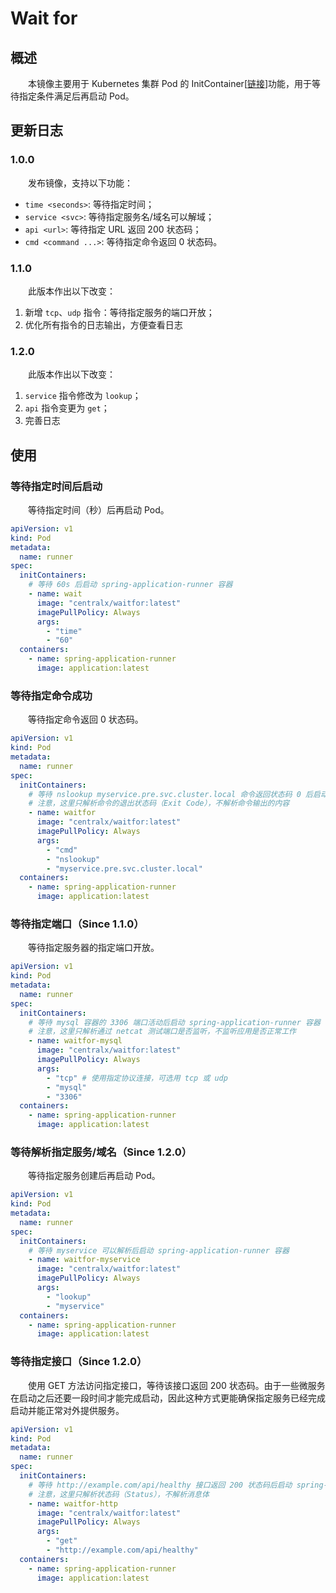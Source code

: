 # Wait for
## 概述
&emsp;&emsp;本镜像主要用于 Kubernetes 集群 Pod 的 InitContainer[[链接](https://kubernetes.io/zh-cn/docs/concepts/workloads/pods/init-containers/)]功能，用于等待指定条件满足后再启动 Pod。

## 更新日志
### 1.0.0
&emsp;&emsp;发布镜像，支持以下功能：

- `time <seconds>`: 等待指定时间；
- `service <svc>`: 等待指定服务名/域名可以解域；
- `api <url>`: 等待指定 URL 返回 200 状态码；
- `cmd <command ...>`: 等待指定命令返回 0 状态码。

### 1.1.0
&emsp;&emsp;此版本作出以下改变：

1. 新增 `tcp`、`udp` 指令：等待指定服务的端口开放；
2. 优化所有指令的日志输出，方便查看日志

### 1.2.0
&emsp;&emsp;此版本作出以下改变：

1. `service` 指令修改为 `lookup`；
2. `api` 指令变更为 `get`；
3. 完善日志

## 使用
### 等待指定时间后启动
&emsp;&emsp;等待指定时间（秒）后再启动 Pod。

```yaml
apiVersion: v1
kind: Pod
metadata:
  name: runner
spec:
  initContainers:
    # 等待 60s 后启动 spring-application-runner 容器
    - name: wait
      image: "centralx/waitfor:latest"
      imagePullPolicy: Always
      args:
        - "time"
        - "60"
  containers:
    - name: spring-application-runner
      image: application:latest
```

### 等待指定命令成功
&emsp;&emsp;等待指定命令返回 0 状态码。

```yaml
apiVersion: v1
kind: Pod
metadata:
  name: runner
spec:
  initContainers:
    # 等待 nslookup myservice.pre.svc.cluster.local 命令返回状态码 0 后启动 spring-application-runner 容器
    # 注意，这里只解析命令的退出状态码（Exit Code），不解析命令输出的内容
    - name: waitfor
      image: "centralx/waitfor:latest"
      imagePullPolicy: Always
      args:
        - "cmd"
        - "nslookup"
        - "myservice.pre.svc.cluster.local"
  containers:
    - name: spring-application-runner
      image: application:latest
```

### 等待指定端口（Since 1.1.0）
&emsp;&emsp;等待指定服务器的指定端口开放。

```yaml
apiVersion: v1
kind: Pod
metadata:
  name: runner
spec:
  initContainers:
    # 等待 mysql 容器的 3306 端口活动后启动 spring-application-runner 容器
    # 注意，这里只解析通过 netcat 测试端口是否监听，不监听应用是否正常工作
    - name: waitfor-mysql
      image: "centralx/waitfor:latest"
      imagePullPolicy: Always
      args:
        - "tcp" # 使用指定协议连接，可选用 tcp 或 udp
        - "mysql"
        - "3306"
  containers:
    - name: spring-application-runner
      image: application:latest
```

### 等待解析指定服务/域名（Since 1.2.0）
&emsp;&emsp;等待指定服务创建后再启动 Pod。

```yaml
apiVersion: v1
kind: Pod
metadata:
  name: runner
spec:
  initContainers:
    # 等待 myservice 可以解析后启动 spring-application-runner 容器
    - name: waitfor-myservice
      image: "centralx/waitfor:latest"
      imagePullPolicy: Always
      args:
        - "lookup"
        - "myservice"
  containers:
    - name: spring-application-runner
      image: application:latest
```

### 等待指定接口（Since 1.2.0）
&emsp;&emsp;使用 GET 方法访问指定接口，等待该接口返回 200 状态码。由于一些微服务在启动之后还要一段时间才能完成启动，因此这种方式更能确保指定服务已经完成启动并能正常对外提供服务。

```yaml
apiVersion: v1
kind: Pod
metadata:
  name: runner
spec:
  initContainers:
    # 等待 http://example.com/api/healthy 接口返回 200 状态码后启动 spring-application-runner 容器
    # 注意，这里只解析状态码（Status），不解析消息体
    - name: waitfor-http
      image: "centralx/waitfor:latest"
      imagePullPolicy: Always
      args:
        - "get"
        - "http://example.com/api/healthy"
  containers:
    - name: spring-application-runner
      image: application:latest
```